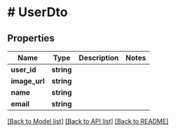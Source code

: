 # # UserDto

## Properties

Name | Type | Description | Notes
------------ | ------------- | ------------- | -------------
**user_id** | **string** |  |
**image_url** | **string** |  |
**name** | **string** |  |
**email** | **string** |  |

[[Back to Model list]](../../README.md#models) [[Back to API list]](../../README.md#endpoints) [[Back to README]](../../README.md)
